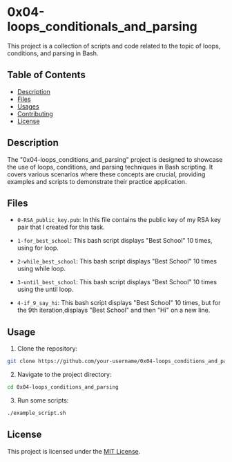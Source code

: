 # 0x04-loops_conditionals_and_parsing

This project is a collection of scripts and code related to the topic of loops, conditions, and parsing in Bash.

## Table of Contents

- [Description](#description)
- [Files](#files)
- [Usages](#usages)
- [Contributing](#contributing)
- [License](#license)

## Description

The "0x04-loops_conditions_and_parsing" project is designed to showcase the use of loops, conditions, and parsing techniques in Bash scripting. It covers various scenarios where these concepts are crucial, providing examples and scripts to demonstrate their practice application.

## Files

- `0-RSA_public_key.pub`: In this file contains the public key of my RSA key pair that I created for this task.

- `1-for_best_school`: This bash script displays "Best School" 10 times, using for loop.

- `2-while_best_school`: This bash script displays "Best School" 10 times using while loop.

- `3-until_best_school`: This bash script displays "Best School" 10 times using the until loop.

- `4-if_9_say_hi`: This bash script displays "Best School" 10 times, but for the 9th iteration,displays "Best School" and then "Hi" on a new line.


## Usage

1. Clone the repository:

```bash
git clone https://github.com/your-username/0x04-loops_conditions_and_parsing.git
```

2. Navigate to the project directory:
```bash
cd 0x04-loops_conditions_and_parsing
```

3. Run some scripts:
```bash
./example_script.sh
```

## License

This project is licensed under the [MIT License](LICENSE).
